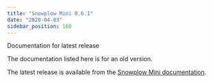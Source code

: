 ```yaml
---
title: "Snowplow Mini 0.6.1"
date: "2020-04-03"
sidebar_position: 160
---
```


Documentation for latest release

The documentation listed here is for an old version.

The latest release is available from the [Snowplow Mini documentation](/docs/pipeline-components-and-applications/snowplow-mini/).
